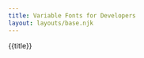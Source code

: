 ```yaml
---
title: Variable Fonts for Developers
layout: layouts/base.njk
---
```


<p class="intro">
  {{title}}
</p>

